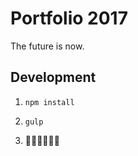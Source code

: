 Portfolio 2017
===============

The future is now.

## Development

1. `npm install`

2. `gulp`

3. :tada::tada::tada::tada::tada::tada:
